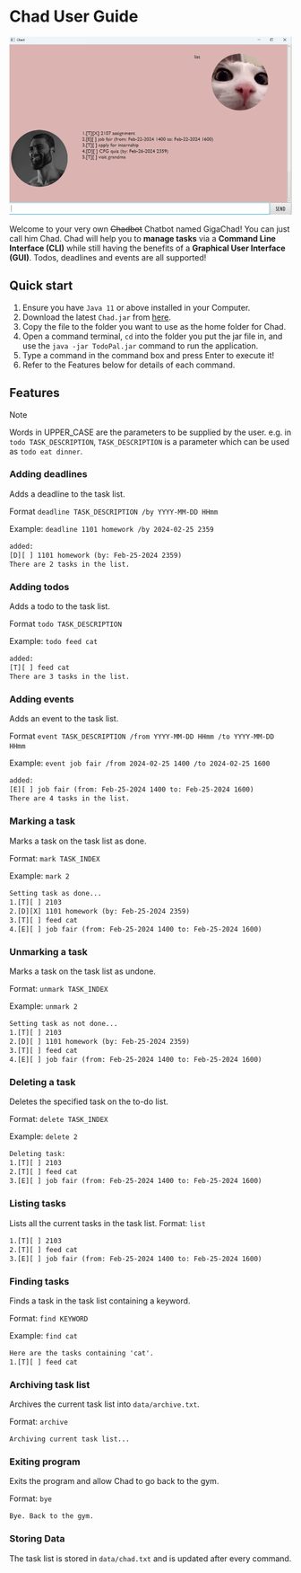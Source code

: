 # Chad User Guide

![Screenshot](./Ui.png)

Welcome to your very own ~~Chadbot~~ Chatbot named GigaChad! You can just call him Chad.
Chad will help you to **manage tasks** via a **Command Line Interface (CLI)** while still having
the benefits of a **Graphical User Interface (GUI)**. Todos, deadlines and events are all supported!

## Quick start

1. Ensure you have `Java 11` or above installed in your Computer.
2. Download the latest `Chad.jar` from [here](https://github.com/chonghaoen/ip/releases).
3. Copy the file to the folder you want to use as the home folder for Chad.
4. Open a command terminal, `cd` into the folder you put the jar file in, and use the `java -jar TodoPal.jar` command to run the application.
5. Type a command in the command box and press Enter to execute it!
6. Refer to the Features below for details of each command.

## Features
> [!NOTE]
> Words in UPPER_CASE are the parameters to be supplied by the user.
> e.g. in `todo TASK_DESCRIPTION`, `TASK_DESCRIPTION` is a parameter which can be used as `todo eat dinner`.

### Adding deadlines

Adds a deadline to the task list.

Format `deadline TASK_DESCRIPTION /by YYYY-MM-DD HHmm`

Example: `deadline 1101 homework /by 2024-02-25 2359`

```
added:
[D][ ] 1101 homework (by: Feb-25-2024 2359)
There are 2 tasks in the list.
```

### Adding todos

Adds a todo to the task list.

Format `todo TASK_DESCRIPTION`

Example: `todo feed cat`

```
added:
[T][ ] feed cat
There are 3 tasks in the list.
```


### Adding events

Adds an event to the task list.

Format `event TASK_DESCRIPTION /from YYYY-MM-DD HHmm /to YYYY-MM-DD HHmm`

Example: `event job fair /from 2024-02-25 1400 /to 2024-02-25 1600`

```
added:
[E][ ] job fair (from: Feb-25-2024 1400 to: Feb-25-2024 1600)
There are 4 tasks in the list.
```

### Marking a task
Marks a task on the task list as done.

Format: `mark TASK_INDEX`

Example: `mark 2`

```
Setting task as done...
1.[T][ ] 2103
2.[D][X] 1101 homework (by: Feb-25-2024 2359)
3.[T][ ] feed cat
4.[E][ ] job fair (from: Feb-25-2024 1400 to: Feb-25-2024 1600)
```

### Unmarking a task
Marks a task on the task list as undone.

Format: `unmark TASK_INDEX`

Example: `unmark 2`

```
Setting task as not done...
1.[T][ ] 2103
2.[D][ ] 1101 homework (by: Feb-25-2024 2359)
3.[T][ ] feed cat
4.[E][ ] job fair (from: Feb-25-2024 1400 to: Feb-25-2024 1600)
```

### Deleting a task

Deletes the specified task on the to-do list.

Format: `delete TASK_INDEX`

Example: `delete 2`

```
Deleting task:
1.[T][ ] 2103
2.[T][ ] feed cat
3.[E][ ] job fair (from: Feb-25-2024 1400 to: Feb-25-2024 1600)
```

### Listing tasks
Lists all the current tasks in the task list.
Format: `list`
```
1.[T][ ] 2103
2.[T][ ] feed cat
3.[E][ ] job fair (from: Feb-25-2024 1400 to: Feb-25-2024 1600)
```

### Finding tasks

Finds a task in the task list containing a keyword.

Format: `find KEYWORD`

Example: `find cat`

```
Here are the tasks containing 'cat'.
1.[T][ ] feed cat
```

### Archiving task list
Archives the current task list into `data/archive.txt`.

Format: `archive`

```
Archiving current task list...
```

### Exiting program

Exits the program and allow Chad to go back to the gym.

Format: `bye`

```
Bye. Back to the gym.
```

### Storing Data
The task list is stored in `data/chad.txt` and is updated after every command.


